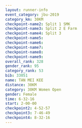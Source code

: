 ```yaml
---
layout: runner-info 
event_category: jbu-2019 
category_km: 30KM 
checkpoint-name2: Split 1 SMK 
checkpoint-name3: Split 2 E Farm 
checkpoint-name4: Split 3 
checkpoint-name5: 
checkpoint-name6: 
checkpoint-name7: 
checkpoint-name8: 
checkpoint-name9: 
overall_rank: 328
gender_rank: 95
category_rank: 53
bib: 33051
name: TAN MEI KEE
distance: 30KM
category: 30KM Women Open
gender: Female
time: 6-32-16
start: 2-00-00
checkpoint2: 4-52-57
checkpoint3: 7-46-49
checkpoint4: 8-32-16
---
```

